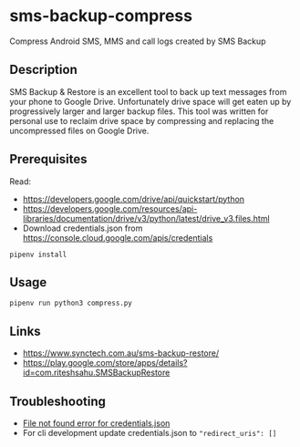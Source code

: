 # sms-backup-compress
Compress Android SMS, MMS and call logs created by SMS Backup

## Description
SMS Backup & Restore is an excellent tool to back up text messages from your phone to Google Drive. Unfortunately drive space will get eaten up by progressively larger and larger backup files. This tool was written for personal use to reclaim drive space by compressing and replacing the uncompressed files on Google Drive.

## Prerequisites
Read:
- https://developers.google.com/drive/api/quickstart/python
- https://developers.google.com/resources/api-libraries/documentation/drive/v3/python/latest/drive_v3.files.html
- Download credentials.json from https://console.cloud.google.com/apis/credentials
```
pipenv install
```

## Usage
```
pipenv run python3 compress.py
```

## Links
- https://www.synctech.com.au/sms-backup-restore/
- https://play.google.com/store/apps/details?id=com.riteshsahu.SMSBackupRestore

## Troubleshooting
- [File not found error for credentials.json](https://developers.google.com/drive/api/quickstart/python#file_not_found_error_for_credentialsjson)
- For cli development update credentials.json to `"redirect_uris": []`